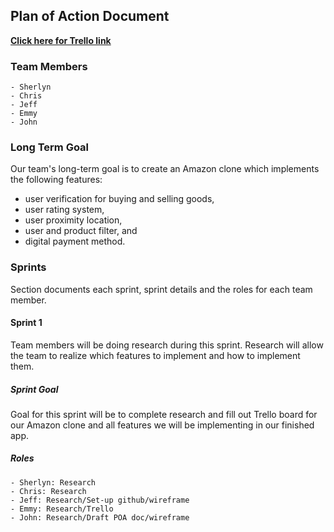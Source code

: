 ## Plan of Action Document

[**Click here for Trello link**](https://trello.com/b/vxm7Katd/craigslist-20) 

### Team Members

````
- Sherlyn
- Chris
- Jeff
- Emmy
- John
````

### Long Term Goal

Our team's long-term goal is to create an Amazon clone which implements the following features:
- user verification for buying and selling goods,
- user rating system, 
- user proximity location,
- user and product filter, and
- digital payment method.

### Sprints
Section documents each sprint, sprint details and the roles for each team member.

#### Sprint 1

Team members will be doing research during this sprint. Research will allow the team to realize which features to implement and how to implement them.

##### Sprint Goal
Goal for this sprint will be to complete research and fill out Trello board for our Amazon clone and all features we will be implementing in our finished app.
##### Roles
````
- Sherlyn: Research
- Chris: Research
- Jeff: Research/Set-up github/wireframe
- Emmy: Research/Trello
- John: Research/Draft POA doc/wireframe
````